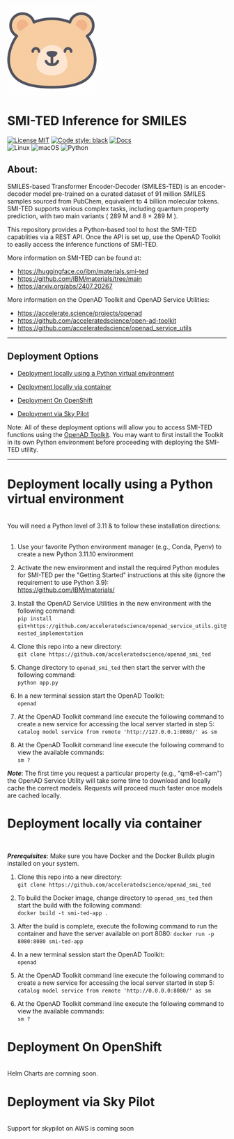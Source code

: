 <img src='images/smiling_teddy_bear.png'> 

# SMI-TED Inference for SMILES <!-- omit from toc -->

[![License MIT](https://img.shields.io/github/license/acceleratedscience/openad_service_utils)](https://opensource.org/licenses/MIT)
[![Code style: black](https://img.shields.io/badge/code%20style-black-000000.svg)](https://github.com/psf/black)
[![Docs](https://img.shields.io/badge/website-live-brightgreen)](https://acceleratedscience.github.io/openad-docs/) <br>
![Linux](https://img.shields.io/badge/Linux-FCC624?style=for-the-badge&logo=linux&logoColor=black)
![macOS](https://img.shields.io/badge/mac%20os-000000?style=for-the-badge&logo=macos&logoColor=F0F0F0)
![Python](https://img.shields.io/badge/python-3670A0?style=for-the-badge&logo=python&logoColor=ffdd54)

## About: <!-- omit from toc -->
<About Text needed>

SMILES-based Transformer Encoder-Decoder (SMILES-TED) is an encoder-decoder model pre-trained on a curated dataset of 91 million SMILES samples sourced from PubChem, equivalent to 4 billion molecular tokens. SMI-TED supports various complex tasks, including quantum property prediction, with two main variants ( 289 M and 8 × 289 M ).

This repository provides a Python-based tool to host the SMI-TED capablities via a REST API. Once the API is set up, use the OpenAD Toolkit to easily access the inference functions of SMI-TED. 

More information on SMI-TED can be found at:<br> 
- https://huggingface.co/ibm/materials.smi-ted
- https://github.com/IBM/materials/tree/main
- https://arxiv.org/abs/2407.20267

More information on the OpenAD Toolkit and OpenAD Service Utilities:
- https://accelerate.science/projects/openad
- https://github.com/acceleratedscience/open-ad-toolkit
- https://github.com/acceleratedscience/openad_service_utils

--- 

## Deployment Options <!-- omit from toc -->

<!-- toc -->

- [Deployment locally using a Python virtual environment](#deployment-locally-using-a-python-virtual-environment)

- [Deployment locally via container](#deployment-locally-via-container)

- [Deployment On OpenShift](#deployment-lon-openshift)

- [Deployment via Sky Pilot](#deployment-via-sky-pilot)

<!-- tocstop -->
Note: All of these deployment options will allow you to access SMI-TED functions using the [OpenAD Toolkit](https://github.com/acceleratedscience/open-ad-toolkit).  You may want to first install the Toolkit in its own Python environment before proceeding with deploying the SMI-TED utility. <br>

--- 

# Deployment locally using a Python virtual environment 
<br>
You will need a Python level of 3.11 & to follow these installation directions:<br>
<br>

1. Use your favorite Python environment manager (e.g., Conda, Pyenv) to create a new Python 3.11.10 environment <br>

2. Activate the new environment and install the required Python modules for SMI-TED per the "Getting Started" instructions at this site (ignore the requirement to use Python 3.9): <br>
   https://github.com/IBM/materials/<br>
   
3. Install the OpenAD Service Utilities in the new environment with the following command:<br>
   `pip install git+https://github.com/acceleratedscience/openad_service_utils.git@nested_implementation`<br>

4. Clone this repo into a new directory: <br>
   `git clone https://github.com/acceleratedscience/openad_smi_ted`<br>
   
5. Change directory to `openad_smi_ted` then start the server with the following command:<br>
   `python app.py`<br>

6. In a new terminal session start the OpenAD Toolkit:<br>
   `openad`<br>

7. At the OpenAD Toolkit command line execute the following command to create a new service for accessing the local server started in step 5:<br>
   `catalog model service from remote 'http://127.0.0.1:8080/' as sm`<br>

8. At the OpenAD Toolkit command line execute the following command to view the available commands:<br>
   `sm ?`

***Note***: The first time you request a particular property (e.g., "qm8-e1-cam") the OpenAD Service Utility will take some time to download and locally cache the correct models. Requests will proceed much faster once models are cached locally.  

# Deployment locally via container
<br>

***Prerequisites***: Make sure you have Docker and the Docker Buildx plugin installed on your system.<br>

1. Clone this repo into a new directory: <br>
   `git clone https://github.com/acceleratedscience/openad_smi_ted`<br>

2. To build the Docker image, change directory to `openad_smi_ted` then start the build with the following command:<br>
   `docker build -t smi-ted-app .`<br>

3. After the build is complete, execute the following command to run the container and have the server available on port 8080:
   `docker run -p 8080:8080 smi-ted-app`

4. In a new terminal session start the OpenAD Toolkit:<br>
   `openad`<br>

5. At the OpenAD Toolkit command line execute the following command to create a new service for accessing the local server started in step 5:<br>
   `catalog model service from remote 'http://0.0.0.0:8080/' as sm`<br>

6. At the OpenAD Toolkit command line execute the following command to view the available commands:<br>
   `sm ?`   

# Deployment On OpenShift 
<br>
Helm Charts are comning soon.<br>


# Deployment via Sky Pilot
<br>
Support for skypilot on AWS is coming soon
<br>
